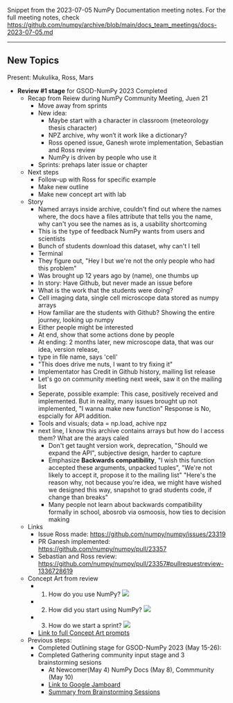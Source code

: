 Snippet from the 2023-07-05 NumPy Documentation meeting notes. For the full meeting notes, check https://github.com/numpy/archive/blob/main/docs_team_meetings/docs-2023-07-05.md

---

## New Topics

Present: Mukulika, Ross, Mars

- **Review #1 stage** for GSOD-NumPy 2023 Completed
    - Recap from Reiew during NumPy Community Meeting, Juen 21
        - Move away from sprints
        - New idea:
            - Maybe start with a character in classroom (meteorology thesis character)
            - NPZ archive, why won’t it work like a dictionary?
            - Ross opened issue, Ganesh wrote implementation, Sebastian and Ross review
            - NumPy is driven by people who use it
        - Sprints: prehaps later issue or chapter
    - Next steps
        - Follow-up with Ross for specific example
        - Make new outline
        - Make new concept art with lab
    - Story
        - Named arrays inside archive, couldn't find out where the names where, the docs have a files attribute that tells you the name, why can't you see the names as is, a usability shortcoming
        - This is the type of feedback NumPy wants from users and scientists
        - Bunch of students  download this dataset, why can't I tell
        - Terminal
        - They figure out, "Hey I but we're not the only people who had this problem"
        - Was brought up 12 years ago by (name), one thumbs up
        - In story: Have Github, but never made an issue before
        - What is the work that the students were doing?
        - Cell imaging data, single cell microscope data stored as numpy arrays
        - How familiar are the students with Github? Showing the entire journey, looking up numpy
        - Either people might be interested
        - At end, show that some actions done by people
        - At ending: 2 months later, new microscope data, that was our idea, version release, 
        - type in file name, says 'cell'
        - "This does drive me nuts, I want to try fixing it"
        - Implementator has Credit in Github history, mailing list release 
        - Let's go on community meeting next week, saw it on the mailing list
        - Seperate, possible example: This case, positively received and implemented. But in reality, many issues brought up not implemented, "I wanna make new function" Response is No, espcially for API addition.
        - Tools and visuals; data = np.load, achive npz
        - next line, I know this archive contains arrays but how do I access them? What are the arays caled
            - Don't get taught version work, deprecation, "Should we expand the API", subjective design, harder to capture
            - Emphasize **Backwards compatibility**, "I wish this function accepted these arguments, unpacked tuples", "We're not likely to accept it, propose it to the mailing list" "Here's the reason why, not because you're idea, we might have wished we designed this way, snapshot to grad students code, if change than breaks"
            - Many people not learn about backwards compatibility formally in school, abosrob via osmoosis, how ties to decision making
    - Links
        - Issue Ross made: https://github.com/numpy/numpy/issues/23319
        - PR Ganesh implemented: https://github.com/numpy/numpy/pull/23357
        - Sebastian and Ross review: https://github.com/numpy/numpy/pull/23357#pullrequestreview-1336728619
    - Concept Art from review
        - 1. How do you use NumPy? ![](https://hackmd.io/_uploads/rJit636w2.jpg) 
        - 2. How did you start using NumPy? ![](https://hackmd.io/_uploads/ByOca3TDh.jpg)
        - 3. How do we start a sprint? ![](https://hackmd.io/_uploads/ByHip36Dh.jpg)
        - [Link to full Concept Art prompts](https://github.com/MarsBarLee/gsod-numpy-2023/blob/main/outlining/concept-art.md)
    - Previous steps:
        - Completed Outlining stage for GSOD-NumPy 2023 (May 15-26):
        - Completed Gathering community input stage and 3 brainstorming sesions
            - At Newcomer(May 4) NumPy Docs (May 8), Commmunity (May 10)
            - [Link to Google Jamboard](https://jamboard.google.com/d/1j_rEIslOh59N9cLGU1VGc7rTc88SuLTi7l4YqTqAULc/edit?usp=sharing)
            - [Summary from Brainstorming Sessions](https://github.com/MarsBarLee/gsod-numpy-2023/blob/main/outlining/summary-from-brainstorming-sessions.md)